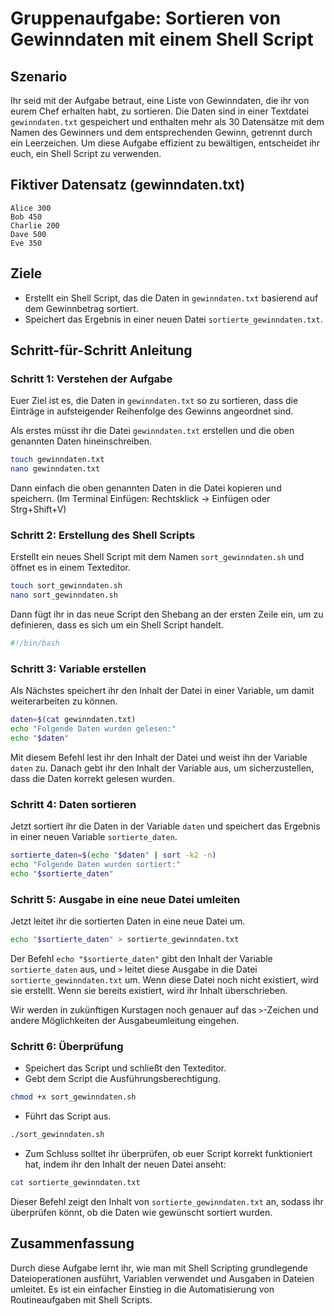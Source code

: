 # Gruppenaufgabe: Sortieren von Gewinndaten mit einem Shell Script

## Szenario

Ihr seid mit der Aufgabe betraut, eine Liste von Gewinndaten, die ihr von eurem Chef erhalten habt, zu sortieren.
Die Daten sind in einer Textdatei `gewinndaten.txt` gespeichert und enthalten mehr als 30 Datensätze mit dem Namen des Gewinners und dem entsprechenden Gewinn, getrennt durch ein Leerzeichen. Um diese Aufgabe effizient zu bewältigen, entscheidet ihr euch, ein Shell Script zu verwenden.

## Fiktiver Datensatz (gewinndaten.txt)

```
Alice 300
Bob 450
Charlie 200
Dave 500
Eve 350
```

## Ziele

- Erstellt ein Shell Script, das die Daten in `gewinndaten.txt` basierend auf dem Gewinnbetrag sortiert.
- Speichert das Ergebnis in einer neuen Datei `sortierte_gewinndaten.txt`.

## Schritt-für-Schritt Anleitung

### Schritt 1: Verstehen der Aufgabe

Euer Ziel ist es, die Daten in `gewinndaten.txt` so zu sortieren, dass die Einträge in aufsteigender Reihenfolge des Gewinns angeordnet sind.

Als erstes müsst ihr die Datei `gewinndaten.txt` erstellen und die oben genannten Daten hineinschreiben.

```bash
touch gewinndaten.txt
nano gewinndaten.txt
```

Dann einfach die oben genannten Daten in die Datei kopieren und speichern.
(Im Terminal Einfügen: Rechtsklick -> Einfügen oder Strg+Shift+V)

### Schritt 2: Erstellung des Shell Scripts

Erstellt ein neues Shell Script mit dem Namen `sort_gewinndaten.sh` und öffnet es in einem Texteditor.

```bash
touch sort_gewinndaten.sh
nano sort_gewinndaten.sh
```

Dann fügt ihr in das neue Script den Shebang an der ersten Zeile ein, um zu definieren, dass es sich um ein Shell Script handelt.

```bash
#!/bin/bash
```

### Schritt 3: Variable erstellen

Als Nächstes speichert ihr den Inhalt der Datei in einer Variable, um damit weiterarbeiten zu können.

```bash
daten=$(cat gewinndaten.txt)
echo "Folgende Daten wurden gelesen:"
echo "$daten"
```

Mit diesem Befehl lest ihr den Inhalt der Datei und weist ihn der Variable `daten` zu.
Danach gebt ihr den Inhalt der Variable aus, um sicherzustellen, dass die Daten korrekt gelesen wurden.

### Schritt 4: Daten sortieren

Jetzt sortiert ihr die Daten in der Variable `daten` und speichert das Ergebnis in einer neuen Variable `sortierte_daten`.

```bash
sortierte_daten=$(echo "$daten" | sort -k2 -n)
echo "Folgende Daten wurden sortiert:"
echo "$sortierte_daten"
```

### Schritt 5: Ausgabe in eine neue Datei umleiten

Jetzt leitet ihr die sortierten Daten in eine neue Datei um.

```bash
echo "$sortierte_daten" > sortierte_gewinndaten.txt
```

Der Befehl `echo "$sortierte_daten"` gibt den Inhalt der Variable `sortierte_daten` aus, und `>` leitet diese Ausgabe in die Datei `sortierte_gewinndaten.txt` um. Wenn diese Datei noch nicht existiert, wird sie erstellt. Wenn sie bereits existiert, wird ihr Inhalt überschrieben.

Wir werden in zukünftigen Kurstagen noch genauer auf das `>`-Zeichen und andere Möglichkeiten der Ausgabeumleitung eingehen.

### Schritt 6: Überprüfung

- Speichert das Script und schließt den Texteditor.
- Gebt dem Script die Ausführungsberechtigung.

```bash
chmod +x sort_gewinndaten.sh
```

- Führt das Script aus.

```bash
./sort_gewinndaten.sh
```

- Zum Schluss solltet ihr überprüfen, ob euer Script korrekt funktioniert hat, indem ihr den Inhalt der neuen Datei anseht:

```bash
cat sortierte_gewinndaten.txt
```

Dieser Befehl zeigt den Inhalt von `sortierte_gewinndaten.txt` an, sodass ihr überprüfen könnt, ob die Daten wie gewünscht sortiert wurden.

## Zusammenfassung

Durch diese Aufgabe lernt ihr, wie man mit Shell Scripting grundlegende Dateioperationen ausführt, Variablen verwendet und Ausgaben in Dateien umleitet. Es ist ein einfacher Einstieg in die Automatisierung von Routineaufgaben mit Shell Scripts.
